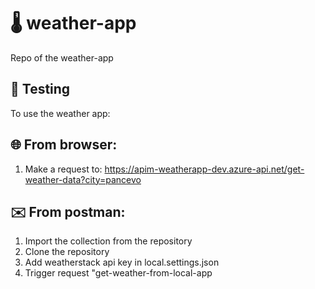 # 🌡️ weather-app

Repo of the weather-app

## 🧪 Testing

To use the weather app:

## 🌐 From browser:
  1. Make a request to: https://apim-weatherapp-dev.azure-api.net/get-weather-data?city=pancevo

## ✉️ From postman:
  1. Import the collection from the repository
  2. Clone the repository
  3. Add weatherstack api key in local.settings.json
  4. Trigger request "get-weather-from-local-app

